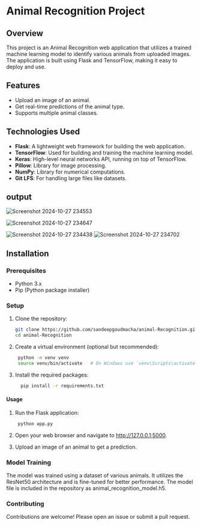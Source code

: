 # Animal Recognition Project

## Overview
This project is an Animal Recognition web application that utilizes a trained machine learning model to identify various animals from uploaded images. The application is built using Flask and TensorFlow, making it easy to deploy and use.

## Features
- Upload an image of an animal.
- Get real-time predictions of the animal type.
- Supports multiple animal classes.

## Technologies Used
- **Flask**: A lightweight web framework for building the web application.
- **TensorFlow**: Used for building and training the machine learning model.
- **Keras**: High-level neural networks API, running on top of TensorFlow.
- **Pillow**: Library for image processing.
- **NumPy**: Library for numerical computations.
- **Git LFS**: For handling large files like datasets.


## output
![Screenshot 2024-10-27 234553](https://github.com/user-attachments/assets/295b66c3-05ca-4513-8a33-5887f2f72812)

![Screenshot 2024-10-27 234647](https://github.com/user-attachments/assets/54ff0c42-01c6-43a9-bb77-251f78810eec)

![Screenshot 2024-10-27 234438](https://github.com/user-attachments/assets/e1587e0c-27a6-4ff9-9798-fbbbbf76a83d)  ![Screenshot 2024-10-27 234702](https://github.com/user-attachments/assets/c271e82e-40e1-4f57-9d09-e6823133422f)



## Installation

### Prerequisites
- Python 3.x
- Pip (Python package installer)

### Setup
1. Clone the repository:
   ```bash
   git clone https://github.com/sandeepgoudmacha/animal-Recognition.git
   cd animal-Recognition
2. Create a virtual environment (optional but recommended):

    ```bash
     python -m venv venv
     source venv/bin/activate   # On Windows use `venv\Scripts\activate`
3. Install the required packages:

     ```bash
       pip install -r requirements.txt
#### Usage
1. Run the Flask application:

    ```bash
     python app.py
2. Open your web browser and navigate to http://127.0.0.1:5000.

3. Upload an image of an animal to get a prediction.

### Model Training
The model was trained using a dataset of various animals. It utilizes the ResNet50 architecture and is fine-tuned for better performance. The model file is included in the repository as animal_recognition_model.h5.

### Contributing
Contributions are welcome! Please open an issue or submit a pull request.
